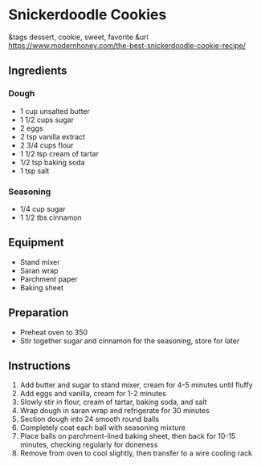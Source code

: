 # Snickerdoodle Cookies

&tags dessert, cookie, sweet, favorite
&url https://www.modernhoney.com/the-best-snickerdoodle-cookie-recipe/

## Ingredients

### Dough

- 1 cup unsalted butter
- 1 1/2 cups sugar
- 2 eggs
- 2 tsp vanilla extract
- 2 3/4 cups flour
- 1 1/2 tsp cream of tartar
- 1/2 tsp baking soda
- 1 tsp salt

### Seasoning

- 1/4 cup sugar
- 1 1/2 tbs cinnamon

## Equipment

- Stand mixer
- Saran wrap
- Parchment paper
- Baking sheet

## Preparation

- Preheat oven to 350
- Stir together sugar and cinnamon for the seasoning, store for later

## Instructions

1. Add butter and sugar to stand mixer, cream for 4-5 minutes until fluffy
1. Add eggs and vanilla, cream for 1-2 minutes
1. Slowly stir in flour, cream of tartar, baking soda, and salt
1. Wrap dough in saran wrap and refrigerate for 30 minutes
1. Section dough into 24 smooth round balls
1. Completely coat each ball with seasoning mixture
1. Place balls on parchment-lined baking sheet, then back for 10-15 minutes, checking regularly for doneness
1. Remove from oven to cool slightly, then transfer to a wire cooling rack